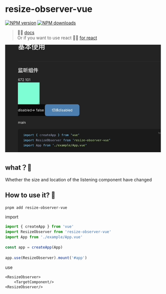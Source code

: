 # resize-observer-vue

[![NPM version](https://img.shields.io/npm/v/resize-observer-vue.svg?style=flat)](https://npmjs.org/package/resize-observer-vue)
[![NPM downloads](http://img.shields.io/npm/dm/resize-observer-vue.svg?style=flat)](https://npmjs.org/package/resize-observer-vue)

> 🏄‍♀️ [docs](https://gong9.github.io/resize-observer-vue/)   
Or if you want to use react  🤸‍♂️ [for react](https://github.com/react-component/resize-observer)

![效果](./public/Dec-11-2022%2021-57-41.gif)

## what？🙊

Whether the size and location of the listening component have changed

## How to use it? 🙈

`pnpm add resize-observer-vue`


import
```ts
import { createApp } from 'vue'
import ResizeObserver from 'resize-observer-vue'
import App from './example/App.vue'

const app = createApp(App)

app.use(ResizeObserver).mount('#app')
```

use
```vue
<ResizeObserver>
    <TargetComponent/>
<ResizeObserver/>
```
